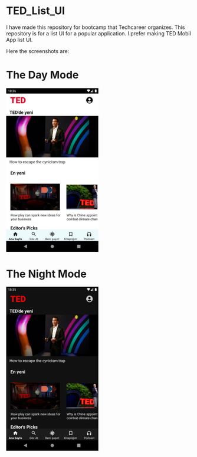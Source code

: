 # TED_List_UI

I have made this repository for bootcamp that Techcareer organizes. This repository is for a list UI for a popular application. I prefer making TED Mobil App list UI.

Here the screenshots are:

<h1>The Day Mode</h1>
<img src="/screenshots/day.png" width="250" heigth="250" /> 

<h1>The Night Mode</h1>
<img src="/screenshots/night.png" width="250" heigth="250" />
